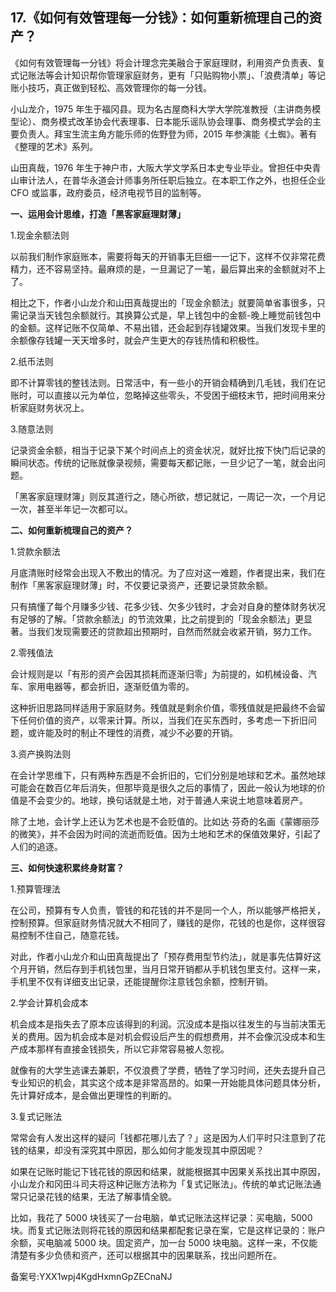 ## 17.《如何有效管理每一分钱》：如何重新梳理自己的资产？
《如何有效管理每一分钱》将会计理念完美融合于家庭理财，利用资产负责表、复式记账法等会计知识帮你管理家庭财务，更有「只贴购物小票」、「浪费清单」等记账小技巧，真正做到轻松、高效管理你的每一分钱。


小山龙介，1975 年生于福冈县。现为名古屋商科大学大学院准教授（主讲商务模型论）、商务模式改革协会代表理事、日本能乐谣队协会理事、商务模式学会的主要负责人。拜宝生流主角方能乐师的佐野登为师，2015 年参演能《土蜘》。著有《整理的艺术》系列。


山田真哉，1976 年生于神户市，大阪大学文学系日本史专业毕业。曾担任中央青山审计法人，在普华永道会计师事务所任职后独立。在本职工作之外，也担任企业 CFO 或监事，政府委员，经济电视节目的监制等。


**一、运用会计思维，打造「黑客家庭理财薄」**


1.现金余额法则


以前我们制作家庭账本，需要将每天的开销事无巨细一一记下，这样不仅非常花费精力，还不容易坚持。最麻烦的是，一旦漏记了一笔，最后算出来的金额就对不上了。


相比之下，作者小山龙介和山田真哉提出的「现金余额法」就要简单省事很多，只需记录当天钱包余额就行。其换算公式是，早上钱包中的金额-晚上睡觉前钱包中的金额。这样记账不仅简单、不易出错，还会起到存钱罐效果。当我们发现卡里的余额像存钱罐一天天增多时，就会产生更大的存钱热情和积极性。


2.纸币法则


即不计算零钱的整钱法则。日常活中，有一些小的开销会精确到几毛钱，我们在记账时，可以直接以元为单位，忽略掉这些零头，不受困于细枝末节，把时间用来分析家庭财务状况上。


3.随意法则


记录资金余额，相当于记录下某个时间点上的资金状况，就好比按下快门后记录的瞬间状态。传统的记账就像录视频，需要每天都记账，一旦少记了一笔，就会出问题。


「黑客家庭理财簿」则反其道行之，随心所欲，想记就记，一周记一次，一个月记一次，甚至半年记一次都可以。


**二、如何重新梳理自己的资产？**


1.贷款余额法


月底清账时经常会出现入不敷出的情况。为了应对这一难题，作者提出来，我们在制作「黑客家庭理财薄」时，不仅要记录资产，还要记录贷款余额。


只有搞懂了每个月赚多少钱、花多少钱、欠多少钱时，才会对自身的整体财务状况有足够的了解。「贷款余额法」的节流效果，比之前提到的「现金余额法」更显著。当我们发现需要还的贷款超出预期时，自然而然就会收紧开销，努力工作。


2.零残值法


会计规则是以「有形的资产会因其损耗而逐渐归零」为前提的，如机械设备、汽车、家用电器等，都会折旧，逐渐贬值为零的。


这种折旧思路同样适用于家庭财务。残值就是剩余价值，零残值就是把最终不会留下任何价值的资产，以零来计算。所以，当我们在买东西时，多考虑一下折旧问题，或许能及时的制止不理性的消费，减少不必要的开销。


3.资产换购法则


在会计学思维下，只有两种东西是不会折旧的，它们分别是地球和艺术。虽然地球可能会在数百亿年后消失，但那毕竟是很久之后的事情了，因此一般认为地球的价值是不会变少的。地球，换句话就是土地，对于普通人来说土地意味着房产。


除了土地，会计学上还认为艺术也是不会贬值的。比如达·芬奇的名画《蒙娜丽莎的微笑》，并不会因为时间的流逝而贬值。因为土地和艺术的保值效果好，引起了人们的追逐。


**三、如何快速积累终身财富？**


1.预算管理法


在公司，预算有专人负责，管钱的和花钱的并不是同一个人，所以能够严格把关，控制预算。但家庭财务情况就大不相同了，赚钱的是你，花钱的也是你，这样很容易控制不住自己，随意花钱。


对此，作者小山龙介和山田真哉提出了「预存费用型节约法」，就是事先估算好这个月开销，然后存到手机钱包里，当月日常开销都从手机钱包里支付。这样一来，手机里不仅有详细支出记录，还能提醒你注意钱包余额，控制开销。


2.学会计算机会成本


机会成本是指失去了原本应该得到的利润。沉没成本是指以往发生的与当前决策无关的费用。因为机会成本是对机会假设后产生的假想费用，并不会像沉没成本和生产成本那样有直接金钱损失，所以它非常容易被人忽视。


就像有的大学生逃课去兼职，不仅浪费了学费，牺牲了学习时间，还失去提升自己专业知识的机会，其实这个成本是非常高昂的。如果一开始能具体问题具体分析，先计算好成本，是会做出更理性的判断的。


3.复式记账法


常常会有人发出这样的疑问「钱都花哪儿去了？」这是因为人们平时只注意到了花钱的结果，却没有深究其中原因，那么如何才能发现其中原因呢？


如果在记账时能记下钱花钱的原因和结果，就能根据其中因果关系找出其中原因，小山龙介和冈田斗司夫将这种记账方法称为「复式记账法」。传统的单式记账法通常只记录花钱的结果，无法了解事情全貌。


比如，我花了 5000 块钱买了一台电脑，单式记账法这样记录：买电脑，5000 块。而复式记账法则将花钱的原因和结果都配套记录在案，它是这样记录的：账户余额，买电脑减 5000 块。固定资产，加一台 5000 块电脑。这样一来，不仅能清楚有多少负债和资产，还可以根据其中的因果联系，找出问题所在。


备案号:YXX1wpj4KgdHxmnGpZECnaNJ

